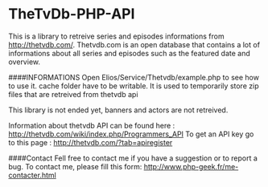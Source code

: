 TheTvDb-PHP-API
===============

This is a library to retreive series and episodes informations from http://thetvdb.com/.
Thetvdb.com is an open database that contains a lot of informations about all series and episodes such as the featured date and overview.
 
####INFORMATIONS
Open Elios/Service/Thetvdb/example.php to see how to use it.
cache folder have to be writable. It is used to temporarily store zip files that are retreived from thetvdb api

This library is not ended yet, banners and actors are not retreived.

Information about thetvdb API can be found here : http://thetvdb.com/wiki/index.php/Programmers_API
To get an API key go to this page : http://thetvdb.com/?tab=apiregister

####Contact
Fell free to contact me if you have a suggestion or to report a bug. 
To contact me, please fill this form: http://www.php-geek.fr/me-contacter.html